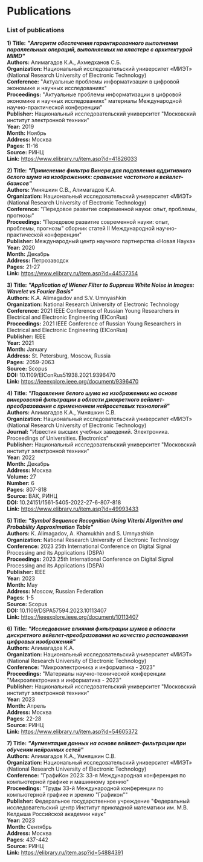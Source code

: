 # Publications
### List of publications

**1) Title:** ***"Алгоритм обеспечения гарантированного выполнения параллельных операций, выполняемых на кластере с архитектурой MIMD"***  
**Authors:** Алимагадов К.А., Ахмедханов С.Б.  
**Organization:** Национальный исследовательский университет «МИЭТ» (National Research University of Electronic Technology)  
**Conference:** "Актуальные проблемы информатизации в цифровой экономике и научных исследованиях"  
**Proceedings:** "Актуальные проблемы информатизации в цифровой экономике и научных исследованиях" материалы Международной научно-практической конференции"  
**Publisher:** Национальный исследовательский университет "Московский институт электронной техники"  
**Year:** 2019  
**Month:** Ноябрь  
**Address:** Москва  
**Pages:** 11-16  
**Source:** РИНЦ  
**Link:** https://www.elibrary.ru/item.asp?id=41826033  
  
  
**2) Title:** ***"Применение фильтра Винера для подавления аддитивного белого шума на изображениях: сравнение частотного и вейвлет-базисов"***  
**Authors:** Умняшкин С.В., Алимагадов К.А.  
**Organization:** Национальный исследовательский университет «МИЭТ» (National Research University of Electronic Technology)  
**Conference:** "Передовое развитие современной науки: опыт, проблемы, прогнозы"  
**Proceedings:** "Передовое развитие современной науки: опыт, проблемы, прогнозы" сборник статей II Международной научно-практической конференции"  
**Publisher:** Международный центр научного партнерства «Новая Наука»  
**Year:** 2020  
**Month:** Декабрь  
**Address:** Петрозаводск  
**Pages:** 21-27  
**Link:** https://www.elibrary.ru/item.asp?id=44537354  
  
  
**3) Title:** ***"Application of Wiener Filter to Suppress White Noise in Images: Wavelet vs Fourier Basis"***  
**Authors:** K.A. Alimagadov and S.V. Umnyashkin  
**Organization:** National Research University of Electronic Technology  
**Conference:** 2021 IEEE Conference of Russian Young Researchers in Electrical and Electronic Engineering (ElConRus)  
**Proceedings:** 2021 IEEE Conference of Russian Young Researchers in Electrical and Electronic Engineering (ElConRus)  
**Publisher:** IEEE  
**Year:** 2021  
**Month:** January  
**Address:** St. Petersburg, Moscow, Russia  
**Pages:** 2059-2063  
**Source:** Scopus  
**DOI:** 10.1109/ElConRus51938.2021.9396470  
**Link:** https://ieeexplore.ieee.org/document/9396470  


**4) Title:** ***"Подавление белого шума на изображениях на основе винеровской фильтрации в области дискретного вейвлет-преобразования с применением нейросетевых технологий"***  
**Authors:** Алимагадов К.А., Умняшкин С.В.  
**Organization:** Национальный исследовательский университет «МИЭТ» (National Research University of Electronic Technology)  
**Journal:** "Известия высших учебных заведений. Электроника. Proceedings of Universities. Electronics"  
**Publisher:** Национальный исследовательский университет "Московский институт электронной техники"  
**Year:** 2022  
**Month:** Декабрь  
**Address:** Москва  
**Volume:** 27  
**Number:** 6  
**Pages:** 807-818  
**Source:** ВАК, РИНЦ  
**DOI:** 10.24151/1561-5405-2022-27-6-807-818  
**Link:** https://www.elibrary.ru/item.asp?id=49993433  


**5) Title:** ***"Symbol Sequence Recognition Using Viterbi Algorithm and Probability Approximation Table"***  
**Authors:** K. Alimagadov, A. Khamukhin and S. Umnyashkin  
**Organization:** National Research University of Electronic Technology  
**Conference:** 2023 25th International Conference on Digital Signal Processing and its Applications (DSPA)  
**Proceedings:** 2023 25th International Conference on Digital Signal Processing and its Applications (DSPA)  
**Publisher:** IEEE  
**Year:** 2023  
**Month:** May  
**Address:** Moscow, Russian Federation  
**Pages:** 1-5  
**Source:** Scopus  
**DOI:** 10.1109/DSPA57594.2023.10113407  
**Link:** https://ieeexplore.ieee.org/document/10113407


**6) Title:** ***"Исследование влияния фильтрации шумов в области дискретного вейвлет-преобразования на качество распознавания цифровых изображений"***  
**Authors:** Алимагадов К.А.  
**Organization:** Национальный исследовательский университет «МИЭТ» (National Research University of Electronic Technology)  
**Conference:** "Микроэлектроника и информатика - 2023"  
**Proceedings:** "Материалы научно-технической конференции "Микроэлектроника и информатика - 2023"  
**Publisher:** Национальный исследовательский университет "Московский институт электронной техники"  
**Year:** 2023  
**Month:** Апрель  
**Address:** Москва  
**Pages:** 22-28  
**Source:** РИНЦ  
**Link:** https://www.elibrary.ru/item.asp?id=54605372  


**7) Title:** ***"Аугментация данных на основе вейвлет-фильтрации при обучении нейронных сетей"***  
**Authors:** Алимагадов К.А., Умняшкин С.В.  
**Organization:** Национальный исследовательский университет «МИЭТ» (National Research University of Electronic Technology)  
**Conference:** "ГрафиКон 2023: 33-я Международная конференция по компьютерной графике и машинному зрению"  
**Proceedings:** "Труды 33-й Международной конференции по компьютерной графике и зрению "Графикон""  
**Publisher:** Федеральное государственное учреждение "Федеральный исследовательский центр Институт прикладной математики им. М.В. Келдыша Российской академии наук"  
**Year:** 2023  
**Month:** Сентябрь  
**Address:** Москва  
**Pages:** 437-442  
**Source:** РИНЦ  
**Link:** https://elibrary.ru/item.asp?id=54884391  
